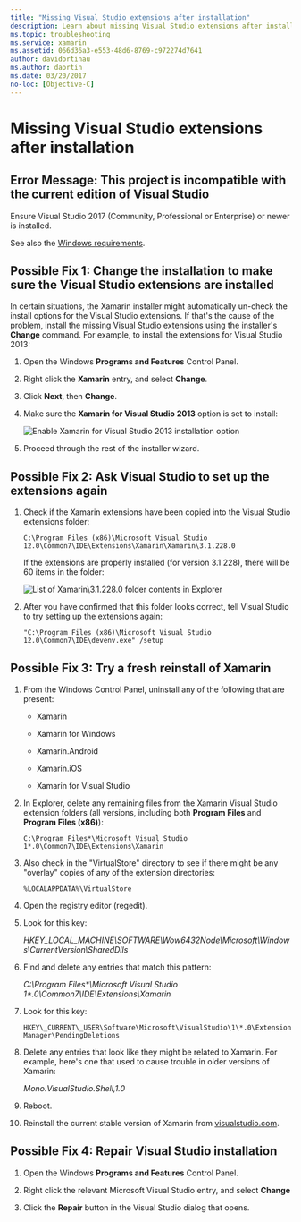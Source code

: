 ```yaml
---
title: "Missing Visual Studio extensions after installation"
description: Learn about missing Visual Studio extensions after installation, in Visual Studio 2017 or more recent.
ms.topic: troubleshooting
ms.service: xamarin
ms.assetid: 066d36a3-e553-48d6-8769-c972274d7641
author: davidortinau
ms.author: daortin
ms.date: 03/20/2017
no-loc: [Objective-C]
---
```


# Missing Visual Studio extensions after installation

## Error Message: This project is incompatible with the current edition of Visual Studio

Ensure Visual Studio 2017 (Community, Professional or Enterprise) or newer is installed.

See also the [Windows requirements](~/cross-platform/get-started/requirements.md#windows-requirements).

## Possible Fix 1: Change the installation to make sure the Visual Studio extensions are installed

In certain situations, the Xamarin installer might automatically un-check the install options for the Visual Studio extensions. If that's the cause of the problem, install the missing Visual Studio extensions using the installer's **Change** command. For example, to install the extensions for Visual Studio 2013:

1. Open the Windows **Programs and Features** Control Panel.

2. Right click the **Xamarin** entry, and select **Change**.

3. Click **Next**, then **Change**.

4. Make sure the **Xamarin for Visual Studio 2013** option is set to install:

    ![Enable Xamarin for Visual Studio 2013 installation option](missing-vs-extensions-images/installer.png)

5. Proceed through the rest of the installer wizard.

## Possible Fix 2: Ask Visual Studio to set up the extensions again

1. Check if the Xamarin extensions have been copied into the Visual Studio extensions folder:

    `C:\Program Files (x86)\Microsoft Visual Studio 12.0\Common7\IDE\Extensions\Xamarin\Xamarin\3.1.228.0`

    If the extensions are properly installed (for version 3.1.228), there will be 60 items in the folder:

    ![List of Xamarin\3.1.228.0 folder contents in Explorer](missing-vs-extensions-images/folder.png)

2. After you have confirmed that this folder looks correct, tell Visual Studio to try setting up the extensions again:

    `"C:\Program Files (x86)\Microsoft Visual Studio 12.0\Common7\IDE\devenv.exe" /setup`

## Possible Fix 3: Try a fresh reinstall of Xamarin

1. From the Windows Control Panel, uninstall any of the following that are present:

    * Xamarin

    * Xamarin for Windows

    * Xamarin.Android

    * Xamarin.iOS

    * Xamarin for Visual Studio

2. In Explorer, delete any remaining files from the Xamarin Visual Studio extension folders (all versions, including both **Program Files** and **Program Files (x86)**):

    `C:\Program Files*\Microsoft Visual Studio 1*.0\Common7\IDE\Extensions\Xamarin`

3. Also check in the "VirtualStore" directory to see if there might be any "overlay" copies of any of the extension directories:

    `%LOCALAPPDATA%\VirtualStore`

4. Open the registry editor (regedit).

5. Look for this key:

    _HKEY\_LOCAL\_MACHINE\SOFTWARE\Wow6432Node\Microsoft\Windows\CurrentVersion\SharedDlls_

6. Find and delete any entries that match this pattern:

    _C:\Program Files\*\Microsoft Visual Studio 1\*.0\Common7\IDE\Extensions\Xamarin_

7. Look for this key:

    `HKEY\_CURRENT\_USER\Software\Microsoft\VisualStudio\1\*.0\ExtensionManager\PendingDeletions`

8. Delete any entries that look like they might be related to Xamarin. For example, here's one that used to cause trouble in older versions of Xamarin:

    _Mono.VisualStudio.Shell,1.0_

9. Reboot.

10. Reinstall the current stable version of Xamarin from [visualstudio.com](https://visualstudio.com/xamarin).

## Possible Fix 4: Repair Visual Studio installation

1. Open the Windows **Programs and Features** Control Panel.

2. Right click the relevant Microsoft Visual Studio entry, and select **Change**

3. Click the **Repair** button in the Visual Studio dialog that opens.
